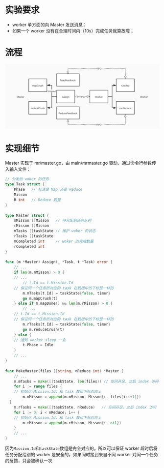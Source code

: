 # 实验要求
* worker 单方面的向 Master 发送消息；
* 如果一个 worker 没有在合理时间内（10s）完成任务就算故障；

# 流程
![mapreduce](images/mapreduce.jpg)

# 实现细节
Master 实现于 mr/master.go，由 main/mrmaster.go 驱动，通过命令行参数传入输入文件：
```go
// 分发给 woker 的任务
type Task struct {
	Phase   // 标注是 Map 还是 Reduce
	Misson
	R int   // Reduce 数量
}

type Master struct {
	mMisson []Misson   // 待分配到任务队列
	rMisson []Misson
	mTasks []taskState // 维护 woker 的状态
	rTasks []taskState
	mCompleted int     // woker 的完成数量
	rCompleted int
}

func (m *Master) Assign(_ *Task, t *Task) error {
	// ...
	if len(m.mMisson) > 0 {
    // ...
		// t.Id == t.Mission.Id
    // 保证同一个任务所对应的 task 在数组中的下标是一样的
		m.mTasks[t.Id] = taskState{false, timer}
		go m.mapCrush(t)
	} else if m.mapDone() && len(m.rMisson) > 0 {
		// ...
    // t.Id == t.Mission.Id
    // 保证同一个任务所对应的 task 在数组中的下标是一样的
		m.rTasks[t.Id] = taskState{false, timer}
		go m.reduceCrush(t)
	} else {
    // 通知 worker sleep 一会
		t.Phase = Idle
	}
	// ...
}

func MakeMaster(files []string, nReduce int) *Master {
	// ...
	m.mTasks = make([]taskState, len(files)) // 空间开足，之后 index 访问
	for i := range files {
    // 初始化 Mission.Id，和 task 数组下标对应上
		m.mMisson = append(m.mMisson, Misson{i, files[i:i+1]})
  }
	m.rTasks = make([]taskState, nReduce)   // 空间开足，之后 index 访问
	for i := 0; i < nReduce; i++ {
    // 初始化 Mission.Id，和 task 数组下标对应上
		m.rMisson = append(m.rMisson, Misson{i, nil})
	}
	// ...
}
```
因为`Mission.Id`和`taskState`数组是完全对应的，所以可以保证 worker 超时后将任务分配给别的 worker 是安全的，如果同时接到来自不同 worker 对同一个任务的反馈，只会被确认一次
